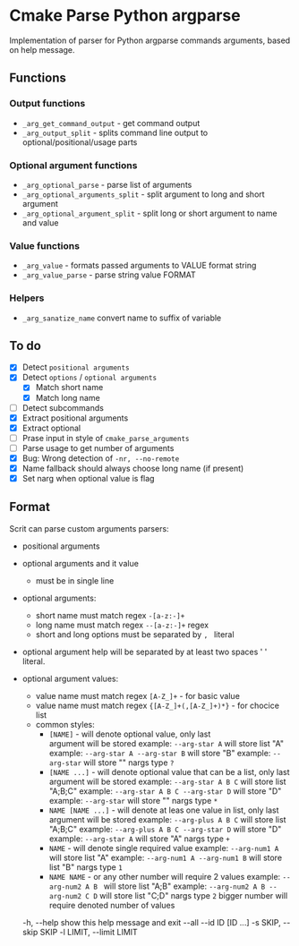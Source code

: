 # Cmake Parse Python argparse

Implementation of parser for Python argparse commands arguments, based on help message.

## Functions

### Output functions

- `_arg_get_command_output` - get command output
- `_arg_output_split` - splits command line output to optional/positional/usage parts

### Optional argument functions

- `_arg_optional_parse` - parse list of arguments
- `_arg_optional_arguments_split` - split argument to long and short argument
- `_arg_optional_argument_split` - split long or short argument to name and value

### Value functions

- `_arg_value` - formats passed arguments to VALUE format string
- `_arg_value_parse` - parse string value FORMAT

### Helpers

- `_arg_sanatize_name` convert name to suffix of variable

## To do

- [x] Detect `positional arguments`
- [x] Detect `options` / `optional arguments`
    - [x] Match short name
    - [x] Match long name
- [ ] Detect subcommands
- [x] Extract positional arguments
- [x] Extract optional
- [ ] Prase input in style of `cmake_parse_arguments`
- [ ] Parse usage to get number of arguments
- [x] Bug: Wrong detection of `-nr, --no-remote`
- [x] Name fallback should always choose long name (if present)
- [x] Set narg when optional value is flag

## Format

Scrit can parse custom arguments parsers:

- positional arguments
- optional arguments and it value
    - must be in single line
- optional arguments:
    - short name must match regex `-[a-z:-]+`
    - long name must match regex `--[a-z:-]+` regex
    - short and long options must be separated by `, ` literal
- optional argument help will be separated by at least two spaces '  ' literal. 
- optional argument values:
    - value name must match regex `[A-Z_]+` - for basic value
    - value name must match regex `{[A-Z_]+(,[A-Z_]+)*}` - for chocice list
    - common styles:
        - `[NAME]` - will denote optional value, only last    
        argument will be stored
        example: `--arg-star A` will store list "A"
        example: `--arg-star A --arg-star B` will store "B"
        example: `--arg-star` will store ""
        nargs type `?`
        - `[NAME ...]` - will denote optional value that can be a list, only last    
        argument will be stored
        example: `--arg-star A B C` will store list "A;B;C"
        example: `--arg-star A B C --arg-star D` will store "D"
        example: `--arg-star` will store ""
        nargs type `*`
        - `NAME [NAME ...]` - will denote at leas one value in list, only last argument will be stored
        example: `--arg-plus A B C` will store list "A;B;C"
        example: `--arg-plus A B C --arg-star D` will store "D"
        example: `--arg-star A` will store "A"
        nargs type `+`
        - `NAME` - will denote single required value
        example: `--arg-num1 A` will store list "A"
        example: `--arg-num1 A --arg-num1 B` will store list "B"
        nargs type `1`
        - `NAME NAME` - or any other number will require 2 values 
        example: `--arg-num2 A B ` will store list "A;B"
        example: `--arg-num2 A B --arg-num2 C D` will store list "C;D"
        nargs type `2` bigger number will require denoted number of values   

  
  -h, --help            show this help message and exit
  --all
  --id ID [ID ...]
  -s SKIP, --skip SKIP
  -l LIMIT, --limit LIMIT